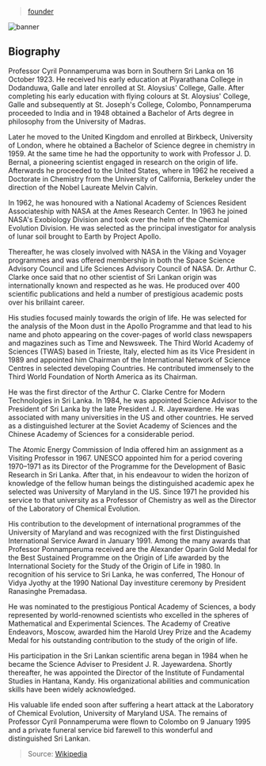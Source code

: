 > [founder](../)

![banner](/ifs/photos/banner.png)

## Biography

Professor Cyril Ponnamperuma was born in Southern Sri Lanka on 16 October 1923.
He received his early education at Piyarathana College in Dodanduwa, Galle
and later enrolled at St. Aloysius' College, Galle.
After completing his early education with flying colours at St. Aloysius' College,
Galle and subsequently at St. Joseph's College, Colombo, Ponnamperuma proceeded
to India and in 1948 obtained a Bachelor of Arts degree in philosophy from
the University of Madras.

Later he moved to the United Kingdom and enrolled at Birkbeck, University of London,
where he obtained a Bachelor of Science degree in chemistry in 1959.
At the same time he had the opportunity to work with Professor J. D. Bernal,
a pioneering scientist engaged in research on the origin of life.
Afterwards he proceeded to the United States, where in 1962 he received
a Doctorate in Chemistry from the University of California, Berkeley under
the direction of the Nobel Laureate Melvin Calvin.

In 1962, he was honoured with a National Academy of Sciences Resident Associateship
with NASA at the Ames Research Center.
In 1963 he joined NASA's Exobiology Division and took over the helm of
the Chemical Evolution Division.
He was selected as the principal investigator for analysis of lunar soil
brought to Earth by Project Apollo.

Thereafter, he was closely involved with NASA in the Viking and Voyager programmes
and was offered membership in both the Space Science Advisory Council and
Life Sciences Advisory Council of NASA.
Dr. Arthur C. Clarke once said that no other scientist of Sri Lankan origin
was internationally known and respected as he was.
He produced over 400 scientific publications and held a number of prestigious
academic posts over his brillaint career.

His studies focused mainly towards the origin of life.
He was selected for the analysis of the Moon dust in the Apollo Programme and that
lead to his name and photo appearing on the cover-pages of world class newspapers
and magazines such as Time and Newsweek.
The Third World Academy of Sciences (TWAS) based in Trieste, Italy, elected him
as its Vice President in 1989 and appointed him Chairman of the International Network
of Science Centres in selected developing Countries.
He contributed immensely to the Third World Foundation of North America as its Chairman.

He was the first director of the Arthur C. Clarke Centre for Modern Technologies
in Sri Lanka.
In 1984, he was appointed Science Advisor to the President of Sri Lanka by
the late President J. R. Jayewardene.
He was associated with many universities in the US and other countries.
He served as a distinguished lecturer at the Soviet Academy of Sciences and
the Chinese Academy of Sciences for a considerable period.

The Atomic Energy Commission of India offered him an assignment as a Visiting Professor
in 1967.
UNESCO appointed him for a period covering 1970–1971 as its Director of the Programme
for the Development of Basic Research in Sri Lanka.
After that, in his endeavour to widen the horizon of knowledge of the fellow human beings
the distinguished academic apex he selected was University of Maryland in the US.
Since 1971 he provided his service to that university as a Professor of Chemistry
as well as the Director of the Laboratory of Chemical Evolution.

His contribution to the development of international programmes of the
University of Maryland and was recognized with the first Distinguished International
Service Award in January 1991.
Among the many awards that Professor Ponnamperuma
received are the Alexander Oparin Gold Medal for the Best Sustained Programme
on the Origin of Life awarded by the International Society for
the Study of the Origin of Life in 1980.
In recognition of his service to Sri Lanka, he was conferred, The Honour of Vidya Jyothy
at the 1990 National Day investiture ceremony by President Ranasinghe Premadasa.

He was nominated to the prestigious Pontical Academy of Sciences,
a body represented by world-renowned scientists who excelled in the spheres of
Mathematical and Experimental Sciences.
The Academy of Creative Endeavors, Moscow, awarded him the Harold Urey Prize and
the Academy Medal for his outstanding contribution to the study of the origin of life.

His participation in the Sri Lankan scientific arena began in 1984 when he became
the Science Adviser to President J. R. Jayewardena.
Shortly thereafter, he was appointed the Director of the Institute of Fundamental Studies
in Hantana, Kandy.
His organizational abilities and communication skills have been widely acknowledged.

His valuable life ended soon after suffering a heart attack at the
Laboratory of Chemical Evolution, University of Maryland USA.
The remains of Professor Cyril Ponnamperuma were flown to Colombo on 9 January 1995
and a private funeral service bid farewell to this wonderful and distinguished
Sri Lankan.

> Source: [Wikipedia](https://en.wikipedia.org/wiki/Cyril_Ponnamperuma)
